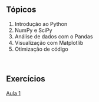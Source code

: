 ## Tópicos

1. Introdução ao Python
2. NumPy e SciPy
3. Análise de dados com o Pandas
4. Visualização com Matplotlib
5. Otimização de código

<br>


## Exercícios

[Aula 1](exercicios/Exercicios-aula-1)
